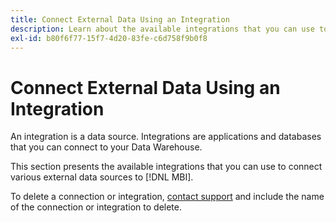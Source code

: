 ```yaml
---
title: Connect External Data Using an Integration
description: Learn about the available integrations that you can use to connect various external data sources to [!DNL MBI].
exl-id: b80f6f77-15f7-4d20-83fe-c6d758f9b0f8
---
```

# Connect External Data Using an Integration

An integration is a data source. Integrations are applications and databases that you can connect to your Data Warehouse.

This section presents the available integrations that you can use to connect various external data sources to [!DNL MBI].

To delete a connection or integration, [contact support](https://experienceleague.adobe.com/docs/commerce-knowledge-base/kb/troubleshooting/miscellaneous/mbi-service-policies.html?lang=en) and include the name of the connection or integration to delete.

